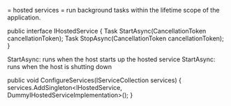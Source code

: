 = hosted services =
run background tasks within the lifetime scope of the application.

public interface IHostedService
{
    Task StartAsync(CancellationToken cancellationToken);
    Task StopAsync(CancellationToken cancellationToken);
}

StartAsync: runs when the host starts up the hosted service
StartAsync: runs when the host is shutting down

public void ConfigureServices(IServiceCollection services)
{
    services.AddSingleton<IHostedService, DummyIHostedServiceImplementation>();
}
